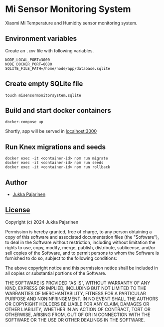 # Mi Sensor Monitoring System

Xiaomi Mi Temperature and Humidity sensor monitoring system.

## Environment variables

Create an `.env` file with following variables.

```
NODE_LOCAL_PORT=3000
NODE_DOCKER_PORT=8080
SQLITE_FILE_PATH=/home/node/app/database.sqlite 
```

## Create empty SQLite file

```
touch misensormonitorsystem.sqlite
```

## Build and start docker containers

```
docker-compose up
```

Shortly, app will be served in [localhost:3000](localhost:3000)

## Run Knex migrations and seeds

```
docker exec -it <container-id> npm run migrate
docker exec -it <container-id> npm run seeds
docker exec -it <container-id> npm run rollback
```

## Author

- [Jukka Pajarinen](https://www.jukkapajarinen.com)

## [License](LICENSE.md)

Copyright (c) 2024 Jukka Pajarinen

Permission is hereby granted, free of charge, to any person obtaining a copy of this software and associated documentation files (the "Software"), to deal in the Software without restriction, including without limitation the rights to use, copy, modify, merge, publish, distribute, sublicense, and/or sell copies of the Software, and to permit persons to whom the Software is furnished to do so, subject to the following conditions:

The above copyright notice and this permission notice shall be included in all copies or substantial portions of the Software.

THE SOFTWARE IS PROVIDED "AS IS", WITHOUT WARRANTY OF ANY KIND, EXPRESS OR IMPLIED, INCLUDING BUT NOT LIMITED TO THE WARRANTIES OF MERCHANTABILITY, FITNESS FOR A PARTICULAR PURPOSE AND NONINFRINGEMENT. IN NO EVENT SHALL THE AUTHORS OR COPYRIGHT HOLDERS BE LIABLE FOR ANY CLAIM, DAMAGES OR OTHER LIABILITY, WHETHER IN AN ACTION OF CONTRACT, TORT OR OTHERWISE, ARISING FROM, OUT OF OR IN CONNECTION WITH THE SOFTWARE OR THE USE OR OTHER DEALINGS IN THE SOFTWARE.